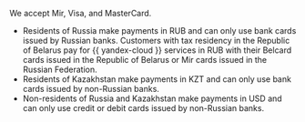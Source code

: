 We accept Mir, Visa, and MasterCard.

* Residents of Russia make payments in RUB and can only use bank cards issued by Russian banks. Customers with tax residency in the Republic of Belarus pay for {{ yandex-cloud }} services in RUB with their Belcard cards issued in the Republic of Belarus or Mir cards issued in the Russian Federation.
* Residents of Kazakhstan make payments in KZT and can only use bank cards issued by non-Russian banks.
* Non-residents of Russia and Kazakhstan make payments in USD and can only use credit or debit cards issued by non-Russian banks.
